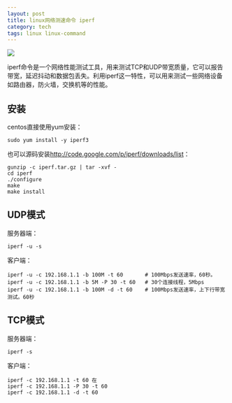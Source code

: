 ```yaml
---
layout: post
title: linux网络测速命令 iperf
category: tech
tags: linux linux-command
---
```

![](https://cdn.kelu.org/blog/tags/linux.jpg)

iperf命令是一个网络性能测试工具，用来测试TCP和UDP带宽质量，它可以报告带宽，延迟抖动和数据包丢失。利用iperf这一特性，可以用来测试一些网络设备如路由器，防火墙，交换机等的性能。


## 安装

centos直接使用yum安装：

	sudo yum install -y iperf3

也可以源码安装<http://code.google.com/p/iperf/downloads/list>：

	gunzip -c iperf.tar.gz | tar -xvf - 
	cd iperf
	./configure 
	make 
	make install

## UDP模式 

服务器端：

	iperf -u -s 

客户端： 

	iperf -u -c 192.168.1.1 -b 100M -t 60  		# 100Mbps发送速率，60秒。 
	iperf -u -c 192.168.1.1 -b 5M -P 30 -t 60 	# 30个连接线程，5Mbps 
	iperf -u -c 192.168.1.1 -b 100M -d -t 60 	# 100Mbps发送速率，上下行带宽测试。60秒

## TCP模式 

服务器端： 

	iperf -s 

客户端： 

	iperf -c 192.168.1.1 -t 60 在
	iperf -c 192.168.1.1 -P 30 -t 60 
	iperf -c 192.168.1.1 -d -t 60 
